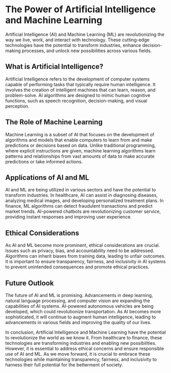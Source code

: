 # The Power of Artificial Intelligence and Machine Learning

Artificial Intelligence (AI) and Machine Learning (ML) are revolutionizing the way we live, work, and interact with technology. These cutting-edge technologies have the potential to transform industries, enhance decision-making processes, and unlock new possibilities across various fields.

## What is Artificial Intelligence?

Artificial Intelligence refers to the development of computer systems capable of performing tasks that typically require human intelligence. It involves the creation of intelligent machines that can learn, reason, and problem-solve. AI algorithms are designed to mimic human cognitive functions, such as speech recognition, decision-making, and visual perception.

## The Role of Machine Learning

Machine Learning is a subset of AI that focuses on the development of algorithms and models that enable computers to learn from and make predictions or decisions based on data. Unlike traditional programming, where explicit instructions are given, machine learning algorithms learn patterns and relationships from vast amounts of data to make accurate predictions or take informed actions.

## Applications of AI and ML

AI and ML are being utilized in various sectors and have the potential to transform industries. In healthcare, AI can assist in diagnosing diseases, analyzing medical images, and developing personalized treatment plans. In finance, ML algorithms can detect fraudulent transactions and predict market trends. AI-powered chatbots are revolutionizing customer service, providing instant responses and improving user experience.

## Ethical Considerations

As AI and ML become more prominent, ethical considerations are crucial. Issues such as privacy, bias, and accountability need to be addressed. Algorithms can inherit biases from training data, leading to unfair outcomes. It is important to ensure transparency, fairness, and inclusivity in AI systems to prevent unintended consequences and promote ethical practices.

## Future Outlook

The future of AI and ML is promising. Advancements in deep learning, natural language processing, and computer vision are expanding the capabilities of AI systems. AI-powered autonomous vehicles are being developed, which could revolutionize transportation. As AI becomes more sophisticated, it will continue to augment human intelligence, leading to advancements in various fields and improving the quality of our lives.

In conclusion, Artificial Intelligence and Machine Learning have the potential to revolutionize the world as we know it. From healthcare to finance, these technologies are transforming industries and enabling new possibilities. However, it is essential to address ethical concerns and ensure responsible use of AI and ML. As we move forward, it is crucial to embrace these technologies while maintaining transparency, fairness, and inclusivity to harness their full potential for the betterment of society.
